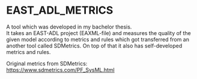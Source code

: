 # EAST_ADL_METRICS

A tool which was developed in my bachelor thesis. <br>
It takes an EAST-ADL project (EAXML-file) and measures the quality of the given model according to metrics and rules which got transferred from an another tool called SDMetrics.
On top of that it also has self-developed metrics and rules.

Original metrics from SDMetrics: https://www.sdmetrics.com/PF_SysML.html
